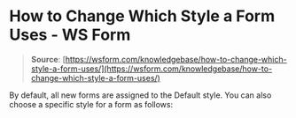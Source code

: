 # How to Change Which Style a Form Uses - WS Form

> **Source**: [https://wsform.com/knowledgebase/how-to-change-which-style-a-form-uses/](https://wsform.com/knowledgebase/how-to-change-which-style-a-form-uses/)


By default, all new forms are assigned to the Default style. You can also choose a specific style for a form as follows:
